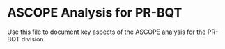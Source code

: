 # ASCOPE Analysis for PR-BQT

Use this file to document key aspects of the ASCOPE analysis for the PR-BQT division.
